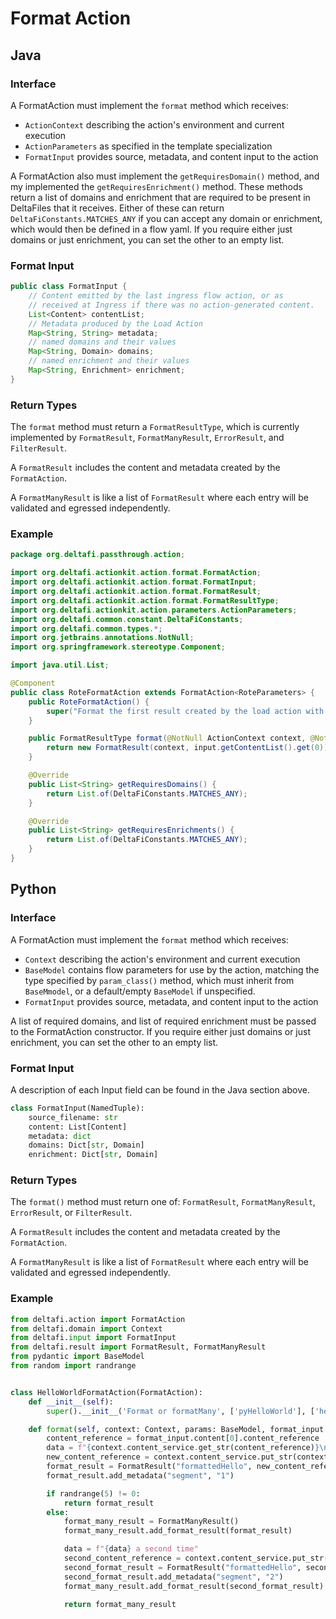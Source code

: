 # Format Action

## Java

### Interface

A FormatAction must implement the `format` method which receives:
* `ActionContext` describing the action's environment and current execution
* `ActionParameters` as specified in the template specialization
* `FormatInput` provides source, metadata, and content input to the action

A FormatAction also must implement the `getRequiresDomain()` method, and my implemented the `getRequiresEnrichment()` method.  These methods return a list of
domains and enrichment that are required to be present in DeltaFiles that it receives. Either of these can return
`DeltaFiConstants.MATCHES_ANY` if you can accept any domain or enrichment, which would then be defined in a flow yaml.
If you require either just domains or just enrichment, you can set the other to an empty list.

### Format Input

```java
public class FormatInput {
    // Content emitted by the last ingress flow action, or as
    // received at Ingress if there was no action-generated content.
    List<Content> contentList;
    // Metadata produced by the Load Action
    Map<String, String> metadata;
    // named domains and their values
    Map<String, Domain> domains;
    // named enrichment and their values
    Map<String, Enrichment> enrichment;
}
```

### Return Types

The `format` method must return a `FormatResultType`, which is currently implemented by `FormatResult`, `FormatManyResult`, `ErrorResult`, and `FilterResult`.

A `FormatResult` includes the content and metadata created by the `FormatAction`.

A `FormatManyResult` is like a list of `FormatResult` where each entry will be validated and egressed independently.

### Example

```java
package org.deltafi.passthrough.action;

import org.deltafi.actionkit.action.format.FormatAction;
import org.deltafi.actionkit.action.format.FormatInput;
import org.deltafi.actionkit.action.format.FormatResult;
import org.deltafi.actionkit.action.format.FormatResultType;
import org.deltafi.actionkit.action.parameters.ActionParameters;
import org.deltafi.common.constant.DeltaFiConstants;
import org.deltafi.common.types.*;
import org.jetbrains.annotations.NotNull;
import org.springframework.stereotype.Component;

import java.util.List;

@Component
public class RoteFormatAction extends FormatAction<RoteParameters> {
    public RoteFormatAction() {
        super("Format the first result created by the load action with no transformation");
    }

    public FormatResultType format(@NotNull ActionContext context, @NotNull RoteParameters parameters, @NotNull FormatInput input) {
        return new FormatResult(context, input.getContentList().get(0));
    }

    @Override
    public List<String> getRequiresDomains() {
        return List.of(DeltaFiConstants.MATCHES_ANY);
    }

    @Override
    public List<String> getRequiresEnrichments() {
        return List.of(DeltaFiConstants.MATCHES_ANY);
    }
}
```

## Python

### Interface

A FormatAction must implement the `format` method which receives:
* `Context` describing the action's environment and current execution
* `BaseModel` contains flow parameters for use by the action, matching the type specified by `param_class()` method, which must inherit from `BaseMmodel`, or a default/empty `BaseModel` if unspecified.
* `FormatInput` provides source, metadata, and content input to the action

A list of required domains, and list of required enrichment  must be passed to the FormatAction constructor.
If you require either just domains or just enrichment, you can set the other to an empty list.

### Format Input

A description of each Input field can be found in the Java section above.

```python
class FormatInput(NamedTuple):
    source_filename: str
    content: List[Content]
    metadata: dict
    domains: Dict[str, Domain]
    enrichment: Dict[str, Domain]
```

### Return Types

The `format()` method must return one of: `FormatResult`, `FormatManyResult`, `ErrorResult`, or `FilterResult`.

A `FormatResult` includes the content and metadata created by the `FormatAction`.

A `FormatManyResult` is like a list of `FormatResult` where each entry will be validated and egressed independently.

### Example

```python
from deltafi.action import FormatAction
from deltafi.domain import Context
from deltafi.input import FormatInput
from deltafi.result import FormatResult, FormatManyResult
from pydantic import BaseModel
from random import randrange


class HelloWorldFormatAction(FormatAction):
    def __init__(self):
        super().__init__('Format or formatMany', ['pyHelloWorld'], ['helloWorld'])

    def format(self, context: Context, params: BaseModel, format_input: FormatInput):
        content_reference = format_input.content[0].content_reference
        data = f"{context.content_service.get_str(content_reference)}\nHelloWorldFormatAction did its thing"
        new_content_reference = context.content_service.put_str(context.did, data, 'test/plain')
        format_result = FormatResult("formattedHello", new_content_reference)
        format_result.add_metadata("segment", "1")

        if randrange(5) != 0:
            return format_result
        else:
            format_many_result = FormatManyResult()
            format_many_result.add_format_result(format_result)

            data = f"{data} a second time"
            second_content_reference = context.content_service.put_str(context.did, data, 'test/plain')
            second_format_result = FormatResult("formattedHello", second_content_reference)
            second_format_result.add_metadata("segment", "2")
            format_many_result.add_format_result(second_format_result)

            return format_many_result
```
